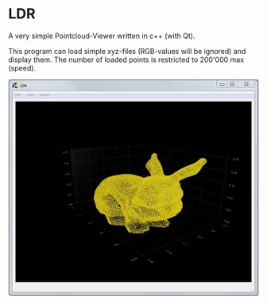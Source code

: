 # LDR
A very simple Pointcloud-Viewer written in c++ (with Qt).

This program can load simple xyz-files (RGB-values will be ignored) and display them. The number of loaded points is restricted to 200'000 max (speed).

![alt tag](https://raw.githubusercontent.com/nfbyfm/LDR/master/screenshot.jpg)
